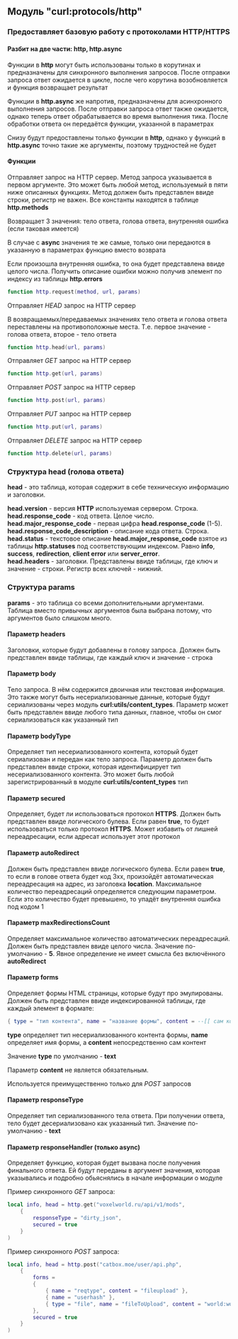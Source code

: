## Модуль "curl:protocols/http"

### Предоставляет базовую работу с протоколами HTTP/HTTPS

#### Разбит на две части: http, http.async
Функции в **http** могут быть использованы только в корутинах и предназначены для синхронного выполнения запросов. После отправки запроса ответ ожидается в цикле, после чего корутина возобновляется и функция возвращает результат

Функции в **http.async** же напротив, предназначены для асинхронного выполнения запросов. После отправки запроса ответ также ожидается, однако теперь ответ обрабатывается во время выполнения тика. После обработки ответа он передаётся функции, указанной в параметрах

Снизу будут предоставлены только функции в **http**, однако у функций в **http.async** точно такие же аргументы, поэтому трудностей не будет

#### Функции

Отправляет запрос на HTTP сервер. Метод запроса указывается в первом аргументе. Это может быть любой метод, используемый в пяти ниже описанных функциях. Метод должен быть представлен ввиде строки, регистр не важен. Все константы находятся в таблице **http.methods**

Возвращает 3 значения: тело ответа, голова ответа, внутренняя ошибка (если таковая имеется)

В случае с **async** значения те же самые, только они передаются в указанную в параметрах функцию вместо возврата

Если произошла внутренняя ошибка, то она будет представлена ввиде целого числа. Получить описание ошибки можно получив элемент по индексу из таблицы **http.errors**
```lua
function http.request(method, url, params)
```

Отправляет *HEAD* запрос на HTTP сервер

В возвращаемых/передаваемых значениях тело ответа и голова ответа переставлены на противоположные места. Т.е. первое значение - голова ответа, второе - тело ответа
```lua
function http.head(url, params)
```

Отправляет *GET* запрос на HTTP сервер
```lua
function http.get(url, params)
```

Отправляет *POST* запрос на HTTP сервер
```lua
function http.post(url, params)
```

Отправляет *PUT* запрос на HTTP сервер
```lua
function http.put(url, params)
```

Отправляет *DELETE* запрос на HTTP сервер
```lua
function http.delete(url, params)
```

### Структура head (голова ответа)

**head** - это таблица, которая содержит в себе техническую информацию и заголовки. 

**head.version** - версия **HTTP** используемая сервером. Строка.  
**head.response_code** - код ответа. Целое число.  
**head.major_response_code** - первая цифра **head.response_code** (1-5).  
**head.response_code_description** - описание кода ответа. Строка.  
**head.status** - текстовое описание **head.major_response_code** взятое из таблицы **http.statuses** под соответствующим индексом. Равно **info**, **success**, **redirection**, **client error** или **server_error**.  
**head.headers** - заголовки. Представлены ввиде таблицы, где ключ и значение - строки. Регистр всех ключей - нижний.  

### Структура params

**params** - это таблица со всеми дополнительными аргументами. Таблица вместо привычных аргументов была выбрана потому, что аргументов было слишком много.

#### Параметр **headers**
Заголовки, которые будут добавлены в голову запроса. Должен быть представлен ввиде таблицы, где каждый ключ и значение - строка

#### Параметр **body**
Тело запроса. В нём содержится двоичная или текстовая информация. Это также могут быть несериализованные данные, которые будут сериализованы через модуль **curl:utils/content_types**. Параметр может быть представлен ввиде любого типа данных, главное, чтобы он смог сериализоваться как указанный тип

#### Параметр **bodyType**
Определяет тип несериализованного контента, который будет сериализован и передан как тело запроса. Параметр должен быть представлен ввиде строки, которая идентифицирует тип несериализованного контента. Это может быть любой зарегистрированный в модуле **curl:utils/content_types** тип

#### Параметр **secured**
Определяет, будет ли использоваться протокол **HTTPS**. Должен быть представлен ввиде логического булева. Если равен **true**, то будет использоваться только протокол **HTTPS**. Может избавить от лишней переадресации, если адресат использует этот протокол

#### Параметр **autoRedirect**
Должен быть представлен ввиде логического булева. Если равен **true**, то если в голове ответа будет код 3xx, произойдёт автоматическая переадресация на адрес, из заголовка **location**. Максимальное количество переадресаций определяется следующим параметром. Если это количество будет превышено, то упадёт внутренняя ошибка под кодом 1


#### Параметр **maxRedirectionsCount**
Определяет максимальное количество автоматических переадресаций. Должен быть представлен ввиде целого числа. Значение по-умолчанию - **5**. Явное определение не имеет смысла без включённого **autoRedirect**

#### Параметр **forms**
Определяет формы HTML страницы, которые будут про эмулированы. Должен быть представлен ввиде индексированной таблицы, где каждый элемент в формате:

```lua
{ type = "тип контента", name = "название формы", content = --[[ сам контент --]] }
```

**type** определяет тип несериализованного контента формы, **name** определяет имя формы, а **content** непосредственно сам контент

Значение **type** по умолчанию - **text**

Параметр **content** не является обязательным.

Используется преимущественно только для *POST* запросов


#### Параметр **responseType**
Определяет тип сериализованного тела ответа. При получении ответа, тело будет десериализовано как указанный тип. Значение по-умолчанию - **text**


#### Параметр **responseHandler** (только **async**)
Определяет функцию, которая будет вызвана после получения финального ответа. Ей будут переданы в аргумент значения, которая указывались и подробно обьяснялись в начале информации о модуле

Пример синхронного *GET* запроса:
```lua
local info, head = http.get("voxelworld.ru/api/v1/mods",
	{
		responseType = "dirty_json",
		secured = true
	}
)
```

Пример синхронного *POST* запроса:
```lua
local info, head = http.post("catbox.moe/user/api.php",
	{
		forms =
		{
			{ name = "reqtype", content = "fileupload" },
			{ name = "userhash" },
			{ type = "file", name = "fileToUpload", content = "world:world.json" }
		},
		secured = true
	}
)
```
